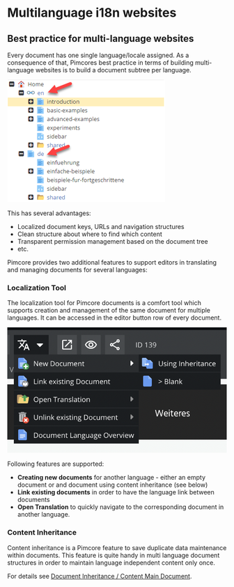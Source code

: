 # Multilanguage i18n websites

## Best practice for multi-language websites
Every document has one single language/locale assigned. As a consequence of that, Pimcores best practice in terms of 
building multi-language websites is to build a document subtree per language. 

![Localization Language Trees](../img/localization-documents1.png)

This has several advantages:
* Localized document keys, URLs and navigation structures
* Clean structure about where to find which content
* Transparent permission management based on the document tree
* etc. 

Pimcore provides two additional features to support editors in translating and managing documents for several languages: 

### Localization Tool

The localization tool for Pimcore documents is a comfort tool which supports creation and management of the same document
 for multiple languages. It can be accessed in the editor button row of every document. 

![Localization Tool](../img/localization-documents2.png)

Following features are supported: 
* **Creating new documents** for another language - either an empty document or and document using content inheritance (see below)
* **Link existing documents** in order to have the language link between documents
* **Open Translation** to quickly navigate to the corresponding document in another language. 


### Content Inheritance
Content inheritance is a Pimcore feature to save duplicate data maintenance within documents. This feature is quite handy
in multi language document structures in order to maintain language independent content only once. 

For details see [Document Inheritance / Content Main Document](../03_Documents/11_Inheritance.md).
